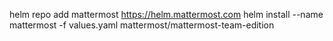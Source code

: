 helm repo add mattermost https://helm.mattermost.com
helm install --name mattermost -f values.yaml mattermost/mattermost-team-edition
